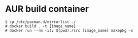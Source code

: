 # AUR build container

```
$ cp /etc/pacman.d/mirrorlist ./
# docker build . -t [image_name]
# docker run --rm -itv $(pwd):/src [image_name] makepkg -s
```

